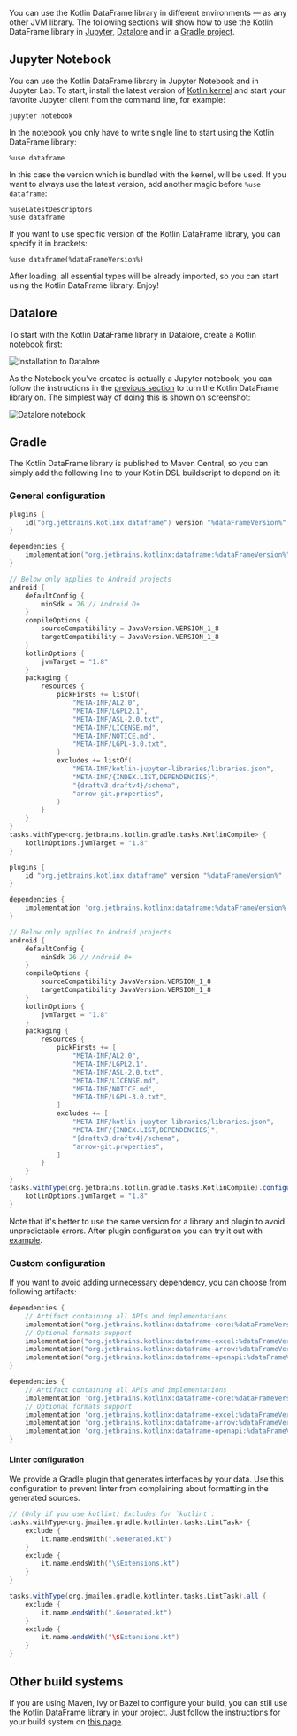 [//]: # (title: Installation)

You can use the Kotlin DataFrame library in different environments — as any other JVM library.
The following sections will show how to use the Kotlin DataFrame library in [Jupyter](#jupyter-notebook), [Datalore](#datalore) and in a [Gradle project](#gradle).

## Jupyter Notebook

You can use the Kotlin DataFrame library in Jupyter Notebook and in Jupyter Lab.
To start, install the latest version of [Kotlin kernel](https://github.com/Kotlin/kotlin-jupyter#installation) and start your favorite Jupyter client from
the command line, for example:

```shell
jupyter notebook
```

In the notebook you only have to write single line to start using the Kotlin DataFrame library:

```text
%use dataframe
```

In this case the version which is bundled with the kernel, will be used.
If you want to always use the latest version, add another magic before `%use dataframe`:

```text
%useLatestDescriptors
%use dataframe
```

If you want to use specific version of the Kotlin DataFrame library, you can specify it in brackets:

```text
%use dataframe(%dataFrameVersion%)
```

After loading, all essential types will be already imported, so you can start using the Kotlin DataFrame library. Enjoy!

## Datalore

To start with the Kotlin DataFrame library in Datalore, create a Kotlin notebook first:

![Installation to Datalore](datalore-1.png)

As the Notebook you've created is actually a Jupyter notebook, you can follow the instructions 
in the [previous section](#jupyter-notebook) to turn the Kotlin DataFrame library on. 
The simplest way of doing this is shown on screenshot:

![Datalore notebook](datalore-2.png)

## Gradle

The Kotlin DataFrame library is published to Maven Central, so you can simply add the following line to your Kotlin DSL
buildscript to depend on it:

### General configuration

<tabs>
<tab title="Kotlin DSL">

```kotlin
plugins {
    id("org.jetbrains.kotlinx.dataframe") version "%dataFrameVersion%"
}

dependencies {
    implementation("org.jetbrains.kotlinx:dataframe:%dataFrameVersion%")
}

// Below only applies to Android projects
android {
    defaultConfig {
        minSdk = 26 // Android O+
    }
    compileOptions {
        sourceCompatibility = JavaVersion.VERSION_1_8
        targetCompatibility = JavaVersion.VERSION_1_8
    }
    kotlinOptions {
        jvmTarget = "1.8"
    }
    packaging {
        resources {
            pickFirsts += listOf(
                "META-INF/AL2.0",
                "META-INF/LGPL2.1",
                "META-INF/ASL-2.0.txt",
                "META-INF/LICENSE.md",
                "META-INF/NOTICE.md",
                "META-INF/LGPL-3.0.txt",
            )
            excludes += listOf(
                "META-INF/kotlin-jupyter-libraries/libraries.json",
                "META-INF/{INDEX.LIST,DEPENDENCIES}",
                "{draftv3,draftv4}/schema",
                "arrow-git.properties",
            )
        }
    }
}
tasks.withType<org.jetbrains.kotlin.gradle.tasks.KotlinCompile> { 
    kotlinOptions.jvmTarget = "1.8" 
}
```

</tab>

<tab title="Groovy DSL">

```groovy
plugins {
    id "org.jetbrains.kotlinx.dataframe" version "%dataFrameVersion%"
}

dependencies {
    implementation 'org.jetbrains.kotlinx:dataframe:%dataFrameVersion%'
}

// Below only applies to Android projects
android {
    defaultConfig {
        minSdk 26 // Android O+
    }
    compileOptions {
        sourceCompatibility JavaVersion.VERSION_1_8
        targetCompatibility JavaVersion.VERSION_1_8
    }
    kotlinOptions {
        jvmTarget = "1.8"
    }
    packaging {
        resources {
            pickFirsts += [
                "META-INF/AL2.0",
                "META-INF/LGPL2.1",
                "META-INF/ASL-2.0.txt",
                "META-INF/LICENSE.md",
                "META-INF/NOTICE.md",
                "META-INF/LGPL-3.0.txt",
            ]
            excludes += [
                "META-INF/kotlin-jupyter-libraries/libraries.json",
                "META-INF/{INDEX.LIST,DEPENDENCIES}",
                "{draftv3,draftv4}/schema",
                "arrow-git.properties",
            ]
        }
    }
}
tasks.withType(org.jetbrains.kotlin.gradle.tasks.KotlinCompile).configureEach { 
    kotlinOptions.jvmTarget = "1.8"
}
```

</tab>

</tabs>

Note that it's better to use the same version for a library and plugin to avoid unpredictable errors.
After plugin configuration you can try it out with [example](gradle.md#annotation-processing).

### Custom configuration

If you want to avoid adding unnecessary dependency, you can choose from following artifacts:

<tabs>
<tab title="Kotlin DSL">

```kotlin
dependencies {
    // Artifact containing all APIs and implementations
    implementation("org.jetbrains.kotlinx:dataframe-core:%dataFrameVersion%")
    // Optional formats support
    implementation("org.jetbrains.kotlinx:dataframe-excel:%dataFrameVersion%")
    implementation("org.jetbrains.kotlinx:dataframe-arrow:%dataFrameVersion%")
    implementation("org.jetbrains.kotlinx:dataframe-openapi:%dataFrameVersion%")
}
```

</tab>

<tab title="Groovy DSL">

```groovy
dependencies {
    // Artifact containing all APIs and implementations
    implementation 'org.jetbrains.kotlinx:dataframe-core:%dataFrameVersion%'
    // Optional formats support 
    implementation 'org.jetbrains.kotlinx:dataframe-excel:%dataFrameVersion%'
    implementation 'org.jetbrains.kotlinx:dataframe-arrow:%dataFrameVersion%'
    implementation 'org.jetbrains.kotlinx:dataframe-openapi:%dataFrameVersion%'
}
```

</tab>

</tabs>

#### Linter configuration

We provide a Gradle plugin that generates interfaces by your data.
Use this configuration to prevent linter from complaining about formatting in the generated sources.

<tabs>
<tab title="Kotlin DSL">

```kotlin
// (Only if you use kotlint) Excludes for `kotlint`:
tasks.withType<org.jmailen.gradle.kotlinter.tasks.LintTask> {
    exclude {
        it.name.endsWith(".Generated.kt")
    }
    exclude {
        it.name.endsWith("\$Extensions.kt")
    }
}
```

</tab>

<tab title="Groovy DSL">

```groovy
tasks.withType(org.jmailen.gradle.kotlinter.tasks.LintTask).all {
    exclude {
        it.name.endsWith(".Generated.kt")
    }
    exclude {
        it.name.endsWith("\$Extensions.kt")
    }
}
```

</tab>

</tabs>

## Other build systems

If you are using Maven, Ivy or Bazel to configure your build, you can still use the Kotlin DataFrame library in your project.
Just follow the instructions for your build system on [this page](https://search.maven.org/artifact/org.jetbrains.kotlinx/dataframe/0.8.1/jar).
